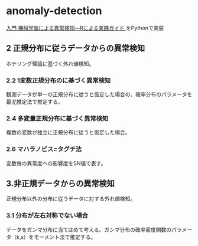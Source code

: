 # anomaly-detection

[入門 機械学習による異常検知―Rによる実践ガイド ](http://www.coronasha.co.jp/np/isbn/9784339024913/)をPythonで実装

## 2 正規分布に従うデータからの異常検知

ホテリング理論に基づく外れ値検知。

### 2.2 1変数正規分布のに基づく異常検知

観測データが単一の正規分布に従うと仮定した場合の、確率分布のパラメータを最尤推定法で推定する。

### 2.4 多変量正規分布に基づく異常検知

複数の変数が独立に正規分布に従うと仮定した場合。

### 2.6 マハラノビス=タグチ法

変数毎の異常度への影響度をSN値で表す。

## 3.非正規データからの異常検知

正規分布以外の分布に従うデータに対する外れ値検知。

### 3.1 分布が左右対称でない場合

データをガンマ分布に当てはめて考える。ガンマ分布の確率密度関数のパラメータ（k,s）をモーメント法で推定する。


